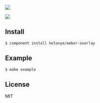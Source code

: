 ![](https://dl.dropbox.com/u/30162278/ember-overlay-left.png)

![](https://dl.dropbox.com/u/30162278/ember-overlay-right.png)


Install
---

    $ component install kelonye/ember-overlay

Example
---

    $ make example

License
---

MIT
